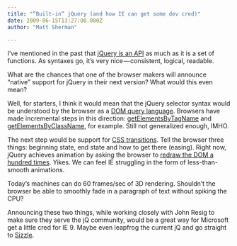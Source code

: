 ```yaml
---
title: "“Built-in” jQuery (and how IE can get some dev cred)"
date: 2009-06-15T13:27:00.000Z
author: "Matt Sherman"

---
```


I’ve mentioned in the past that [jQuery is an API](http://clipperhouse.com/blog/post/Hammering-the-DOM.aspx) as much as it is a set of functions. As syntaxes go, it’s very nice — consistent, logical, readable.

What are the chances that one of the browser makers will announce “native” support for jQuery in their next version? What would this even mean?

Well, for starters, I think it would mean that the jQuery selector syntax would be understood by the browser as a [DOM query language](http://clipperhouse.com/blog/post/jQuery-performance-tips.aspx). Browsers have made incremental steps in this direction: [getElementsByTagName](https://developer.mozilla.org/en/DOM/element.getElementsByTagName) and [getElementsByClassName](http://www.quirksmode.org/blog/archives/2008/05/getelementsbycl.html), for example. Still not generalized enough, IMHO.

The next step would be support for [CSS transitions](http://ejohn.org/blog/css-animations-and-javascript/). Tell the browser three things: beginning state, end state and how to get there (easing). Right now, jQuery achieves animation by asking the browser to [redraw the DOM a hundred times](/blog/post/Hammering-the-DOM.aspx). Yikes. We can feel IE struggling in the form of less-than-smooth animations.

Today’s machines can do 60 frames/sec of 3D rendering. Shouldn’t the browser be able to smoothly fade in a paragraph of text without spiking the CPU?

Announcing these two things, while working closely with John Resig to make sure they serve the jQ community, would be a great way for Microsoft get a little cred for IE 9. Maybe even leapfrog the current jQ and go straight to [Sizzle](http://sizzlejs.com/).
